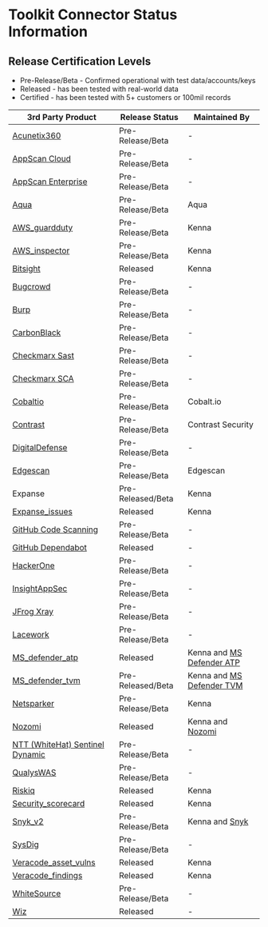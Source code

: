 # Toolkit Connector Status Information

## Release Certification Levels

- Pre-Release/Beta - Confirmed operational with test data/accounts/keys
- Released - has been tested with real-world data
- Certified - has been tested with 5+ customers or 100mil records




| 3rd Party Product | Release Status | Maintained By |
| --- | --- | --- |
| [Acunetix360](https://github.com/KennaSecurity/toolkit/tree/main/tasks/connectors/acunetix360/readme.md) | Pre-Release/Beta | - |
| [AppScan Cloud](https://github.com/KennaSecurity/toolkit/tree/main/tasks/connectors/appscan_cloud/readme.md) | Pre-Release/Beta | - |
| [AppScan Enterprise](https://github.com/KennaSecurity/toolkit/tree/main/tasks/connectors/appscan_enterprise/readme.md) | Pre-Release/Beta | - |
| [Aqua](https://github.com/KennaSecurity/toolkit/tree/main/tasks/connectors/aqua/README.md) | Pre-Release/Beta | Aqua |
| [AWS_guardduty](https://github.com/KennaSecurity/toolkit/blob/main/tasks/connectors/aws_guardduty/ReadME.md) | Pre-Release/Beta | Kenna |
| [AWS_inspector](https://github.com/KennaSecurity/toolkit/tree/main/tasks/connectors/aws_inspector) | Pre-Release/Beta | Kenna |
| [Bitsight](https://github.com/KennaSecurity/toolkit/blob/main/tasks/connectors/digital_footprint/bitsight/README.md) | Released | Kenna |
| [Bugcrowd](https://github.com/KennaSecurity/toolkit/blob/main/tasks/connectors/bugcrowd/readme.md) | Pre-Release/Beta | - |
| [Burp](https://github.com/KennaSecurity/toolkit/blob/main/tasks/connectors/burp/readme.md) | Pre-Release/Beta | - |
| [CarbonBlack](https://github.com/KennaSecurity/toolkit/blob/main/tasks/connectors/carbon_black/readme.md) | Pre-Release/Beta | - |
| [Checkmarx Sast](https://github.com/KennaSecurity/toolkit/blob/main/tasks/connectors/checkmarx_sast/README.md) | Pre-Release/Beta | - |
| [Checkmarx SCA](https://github.com/KennaSecurity/toolkit/blob/main/tasks/connectors/checkmarx_sca/readme.md) | Pre-Release/Beta | - |
| [Cobaltio](https://github.com/KennaSecurity/toolkit/blob/main/tasks/connectors/cobaltio/readme.md) | Pre-Release/Beta | Cobalt.io |
| [Contrast](https://github.com/KennaSecurity/toolkit/blob/main/tasks/connectors/contrast/readme.md) | Pre-Release/Beta | Contrast Security |
| [DigitalDefense](https://github.com/KennaSecurity/toolkit/blob/main/tasks/connectors/digital_defense/readme.md) | Pre-Release/Beta | - |
| [Edgescan](https://github.com/KennaSecurity/toolkit/blob/main/tasks/connectors/edgescan/README.md) | Pre-Release/Beta | Edgescan |
| Expanse | Pre-Released/Beta | Kenna |
| [Expanse_issues](https://github.com/KennaSecurity/toolkit/blob/main/tasks/connectors/digital_footprint/expanse_issues/README.md) | Released | Kenna | 
| [GitHub Code Scanning](https://github.com/KennaSecurity/toolkit/blob/main/tasks/connectors/github_code_scanning/readme.md) | Pre-Release/Beta | - |
| [GitHub Dependabot](https://github.com/KennaSecurity/toolkit/blob/main/tasks/connectors/github_dependabot/readme.md) | Released | - |
| [HackerOne](https://github.com/KennaSecurity/toolkit/blob/main/tasks/connectors/hackerone/readme.md) | Pre-Release/Beta | - |
| [InsightAppSec](https://github.com/KennaSecurity/toolkit/blob/main/tasks/connectors/insight_appsec/readme.md) | Pre-Release/Beta | - |
| [JFrog Xray](https://github.com/KennaSecurity/toolkit/blob/main/tasks/connectors/jfrog/readme.md) | Pre-Release/Beta | - |
| [Lacework](https://github.com/KennaSecurity/toolkit/blob/main/tasks/connectors/lacework/readme.md) | Pre-Release/Beta | - |
| [MS_defender_atp](https://github.com/KennaSecurity/toolkit/blob/main/tasks/connectors/ms_defender_atp/readme.md) | Released | Kenna and [MS Defender ATP](https://securitycenter.windows.com/) |
| [MS_defender_tvm](https://github.com/KennaSecurity/toolkit/blob/main/tasks/connectors/ms_defender_tvm/readme.md) | Pre-Released/Beta | Kenna and [MS Defender TVM](https://securitycenter.windows.com/) |
| [Netsparker](https://github.com/KennaSecurity/toolkit/blob/main/tasks/connectors/netsparker/readme.md) | Pre-Release/Beta | Kenna |
| [Nozomi](https://github.com/KennaSecurity/toolkit/blob/main/tasks/connectors/nozomi/ReadME.md) | Released | Kenna and [Nozomi](https://www.nozominetworks.com/) |
| [NTT (WhiteHat) Sentinel Dynamic](https://github.com/KennaSecurity/toolkit/blob/main/tasks/connectors/ntt_sentinel_dynamic/README.md) | Pre-Release/Beta | - |
| [QualysWAS](https://github.com/KennaSecurity/toolkit/blob/main/tasks/connectors/qualys_was/README.md) | Pre-Release/Beta | - |
| [Riskiq](https://github.com/KennaSecurity/toolkit/blob/main/tasks/connectors/digital_footprint/riskiq/README.md) | Released | Kenna |
| [Security_scorecard](https://github.com/KennaSecurity/toolkit/blob/main/tasks/connectors/digital_footprint/security_scorecard/README.md) | Released | Kenna |
| [Snyk_v2](https://github.com/KennaSecurity/toolkit/tree/main/tasks/connectors/snyk_v2/readme.md) | Pre-Release/Beta | Kenna and [Snyk](https://snyk.io/) |
| [SysDig](https://github.com/KennaSecurity/toolkit/blob/main/tasks/connectors/sysdig/readme.md) | Pre-Release/Beta | - |
| [Veracode_asset_vulns](https://github.com/KennaSecurity/toolkit/blob/main/tasks/connectors/veracode_asset_vulns/readme.md) | Released | Kenna |
| [Veracode_findings](https://github.com/KennaSecurity/toolkit/blob/main/tasks/connectors/veracode_findings/readme.md) | Released | Kenna |
| [WhiteSource](https://github.com/KennaSecurity/toolkit/blob/main/tasks/connectors/whitesource/readme.md) | Pre-Release/Beta | - |
| [Wiz](https://github.com/KennaSecurity/toolkit/tree/main/tasks/connectors/wiz) | Released | - |

